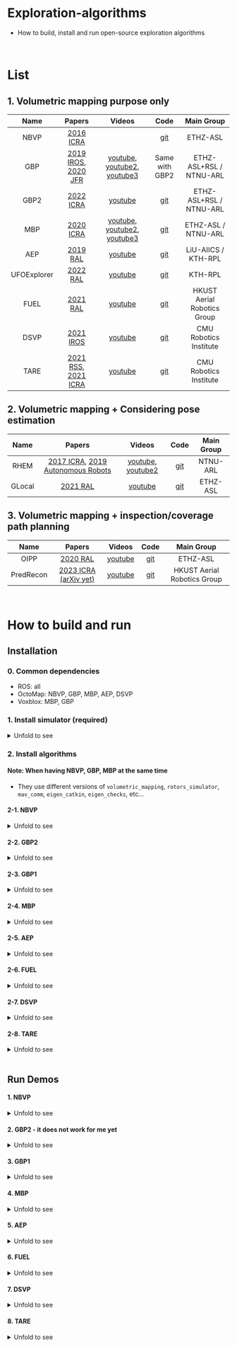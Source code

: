 # Exploration-algorithms
+ How to build, install and run open-source exploration algorithms

<br>

# List
## 1. Volumetric mapping purpose only

|     Name    |                                                               Papers                                                              |                                                            Videos                                                           |                            Code                           |          Main Group         |
|:-----------:|:---------------------------------------------------------------------------------------------------------------------------------:|:---------------------------------------------------------------------------------------------------------------------------:|:---------------------------------------------------------:|:---------------------------:|
|     NBVP    |                                     [2016 ICRA](https://ieeexplore.ieee.org/document/7487281)                                     |                                                                                                                             |       [git](https://github.com/ethz-asl/nbvplanner)       |           ETHZ-ASL          |
|     GBP     | [2019 IROS](https://ieeexplore.ieee.org/document/8968151), [2020 JFR](https://onlinelibrary.wiley.com/doi/full/10.1002/rob.21993) | [youtube](https://youtu.be/VWgEVTeABdE), [youtube2](https://youtu.be/mw0qy05Fo6Q), [youtube3](https://youtu.be/SNMsKAnCQkw) |                       Same with GBP2                      |   ETHZ-ASL+RSL / NTNU-ARL   |
|     GBP2    |                                     [2022 ICRA](https://ieeexplore.ieee.org/document/9812401)                                     |                                           [youtube](https://youtu.be/P3uT4gHEFHw)                                           |      [git](https://github.com/ntnu-arl/gbplanner_ros)     |   ETHZ-ASL+RSL / NTNU-ARL   |
|     MBP     |                                     [2020 ICRA](https://ieeexplore.ieee.org/document/9196964)                                     | [youtube](https://youtu.be/ZvUedi5mzN8), [youtube2](https://youtu.be/bKVRHaJO938), [youtube3](https://youtu.be/aT9F4gRjyJ0) |      [git](https://github.com/ntnu-arl/mbplanner_ros)     |     ETHZ-ASL / NTNU-ARL     |
|     AEP     |                                      [2019 RAL](https://ieeexplore.ieee.org/document/8633925)                                     |                                           [youtube](https://youtu.be/Mg93ojV5rC8)                                           |         [git](https://github.com/mseln/aeplanner)         |     LiU-AIICS / KTH-RPL     |
| UFOExplorer |                                      [2022 RAL](https://ieeexplore.ieee.org/document/9681328)                                     |                                           [youtube](https://youtu.be/MWrRXaaW-bg)                                           | [git](https://github.com/UnknownFreeOccupied/UFOExplorer) |           KTH-RPL           |
|     FUEL    |                                      [2021 RAL](https://ieeexplore.ieee.org/document/9324988)                                     |                                           [youtube](https://youtu.be/_dGgZUrWk-8)                                           |    [git](https://github.com/HKUST-Aerial-Robotics/FUEL)   | HKUST Aerial Robotics Group |
|     DSVP    |                                     [2021 IROS](https://ieeexplore.ieee.org/document/9636473)                                     |                                           [youtube](https://youtu.be/1yLLIZIIsDk)                                           |      [git](https://github.com/HongbiaoZ/dsv_planner)      |    CMU Robotics Institute   |
|     TARE    |      [2021 RSS](http://www.roboticsproceedings.org/rss17/p018.pdf), [2021 ICRA](https://ieeexplore.ieee.org/document/9561916)     |                                           [youtube](https://youtu.be/pIo64S-uOoI)                                           |      [git](https://github.com/caochao39/tare_planner)     |    CMU Robotics Institute   |

## 2. Volumetric mapping + Considering pose estimation

|  Name  |                                                                       Papers                                                                      |                                       Videos                                      |                           Code                          | Main Group |
|:------:|:-------------------------------------------------------------------------------------------------------------------------------------------------:|:---------------------------------------------------------------------------------:|:-------------------------------------------------------:|:----------:|
|  RHEM  | [2017 ICRA](https://ieeexplore.ieee.org/document/7989531), [2019 Autonomous Robots](https://link.springer.com/article/10.1007/s10514-019-09864-1) | [youtube](https://youtu.be/iveNtQyUut4), [youtube2](https://youtu.be/LtQ7sPbHqr0) | [git](https://github.com/ntnu-arl/rhem_planner) |  NTNU-ARL  |
| GLocal |                                         [2021 RAL](https://ieeexplore.ieee.org/abstract/document/9387110)                                         |                      [youtube](https://youtu.be/WInjZvoCDCM)                      |  [git](https://github.com/ethz-asl/glocal_exploration)  |  ETHZ-ASL  |

## 3. Volumetric mapping + inspection/coverage path planning

|    Name   |                             Papers                            |                  Videos                 |                            Code                           |          Main Group         |
|:---------:|:-------------------------------------------------------------:|:---------------------------------------:|:---------------------------------------------------------:|:---------------------------:|
|    OIPP   |    [2020 RAL](https://ieeexplore.ieee.org/document/8968434)   | [youtube](https://youtu.be/lEadqJ1_8Do) | [git](https://github.com/ethz-asl/mav_active_3d_planning) |           ETHZ-ASL          |
| PredRecon | [2023 ICRA (arXiv yet)](https://arxiv.org/pdf/2302.04488.pdf) | [youtube](https://youtu.be/ek7yY_FZYAc) | [git](https://github.com/HKUST-Aerial-Robotics/PredRecon) | HKUST Aerial Robotics Group |

<br>


# How to build and run
## Installation
### 0. Common dependencies
+ ROS: all
+ OctoMap: NBVP, GBP, MBP, AEP, DSVP
+ Voxblox: MBP, GBP
### 1. Install simulator (required)
<details><summary>Unfold to see</summary>
  
#### Note: When having PX4-SITL and RotorS Simulator at the same time
+ They both use `libmav_msgs.so` file with the same name but different source codes.
+ If you have both simulators, do not forget to change the name of either one temporally.
  + PX4-SITL: `PX4-Autopilot/build/px4_sitl_default/build_gazebo/libmav_msgs.so`
  + RotorS: `<workspace>/build/rotors_gazebo_plugins/libmav_msgs.so`

#### 1-1. Install PX4-SITL - for AEP
+ Follow [here](https://github.com/engcang/mavros-gazebo-application/blob/master/README.md#installation)

#### 1-2. Install RotorS Simulator - for NBVP, GBP, MBP
+ Because of the version issuse, I recommend to install as here
+ Get the code and build
  ```shell
    cd ~/catkin_ws/src
    git clone https://github.com/ethz-asl/rotors_simulator --recursive
    rm -r rotors_simulator/rotors_description
    rm -r rotors_simulator/rotors_gazebo

    cd ~/catkin_ws
    git clone https://github.com/engcang/exploration-algorithms
    mv exploration-algorithms/rotors_description src/rotors_simulator/
    mv exploration-algorithms/rotors_gazebo src/rotors_simulator/

    catkin build
  ```

#### 1-3. Install Autonomous Exploration Development Environment - for DSVP, TARE
+ Follow [here](https://www.cmu-exploration.com/)

</details>
  
### 2. Install algorithms
#### Note: When having NBVP, GBP, MBP at the same time
+ They use different versions of `volumetric_mapping`, `rotors_simulator`, `mav_comm`, `eigen_catkin`, `eigen_checks`, etc...

#### 2-1. NBVP
<details><summary>Unfold to see</summary>

+ Install dependencies and get the code
  ```shell
  cd ~/catkin_ws/src
  git clone https://github.com/ethz-asl/nbvplanner.git
  cd nbvplanner
  git submodule update --init --recursive
  
  rm -r rotors # install it as above Section 1-2.
  cd mav_comm && git pull origin master
  ```
+ Change CMakeLists.txt and build the code
  ```shell
  cd ~/catkin_ws/src/nbvplanner/nbvplanner
  wget -O CMakeLists.txt https://raw.githubusercontent.com/engcang/exploration-algorithms/main/nbvp/nbvplanner/CMakeLists.txt
  cd ~/catkin_ws/src/nbvplanner/interface_nbvp_rotors
  wget -O CMakeLists.txt https://raw.githubusercontent.com/engcang/exploration-algorithms/main/nbvp/interface_nbvp_rotors/CMakeLists.txt

  cd ~/catkin_ws
  catkin build
  ```

</details>

#### 2-2. GBP2
<details><summary>Unfold to see</summary>

+ Install dependencies and get the code
  ```shell
  sudo apt install python-catkin-tools \
  libgoogle-glog-dev \
  ros-melodic-joy \
  ros-melodic-twist-mux \
  ros-melodic-interactive-marker-twist-server \
  ros-melodic-octomap-ros

  cd catkin_ws
  git clone https://github.com/ntnu-arl/gbplanner_ros.git -b gbplanner2

  wstool init
  wstool merge ./gbplanner_ros/packages_ssh.rosinstall
  wstool update

  rm -r src/sim/rotors_simulator #install it as above Section 1-2.
  ```
+ Build  
  ```shell
  cd ~/catkin_ws
  catkin build -DCMAKE_BUILD_TYPE=Release
  ```

</details>

#### 2-3. GBP1
<details><summary>Unfold to see</summary>

+ Clone and build the code
  ```shell
    cd ~/catkin_ws
    git clone https://github.com/ntnu-arl/gbplanner_ws.git
    cd gbplanner_ws
    git checkout origin/melodic
    wstool init
    wstool merge packages_https.rosinstall
    wstool update

    mv gbplanner_ws/src/* ~/catkin_ws/src/
    cd ~/catkin_ws
    rm -r src/sim/rotors_simulator # install it as above Section 1-2.  
  ```
+ Change the path of `Eigen` in
  + `gbplanner_ros/gbplanner/include/gbplanner/params.h`
  + `gbplanner_ros/gbplanner/include/gbplanner/gbplanner_rviz.h`
  + `gbplanner_ros/gbplanner/include/gbplanner/geofence_manager.h`
  + `gbplanner_ros/gbplanner/include/gbplanner/graph_manager.h`
  + `gbplanner_ros/gbplanner/include/gbplanner/map_manager.h`
  + `gbplanner_ros/gbplanner/include/gbplanner/rrg.h`
    ```c++
      //#include <eigen3/Eigen/Dense>
      #include <Eigen/Dense>
    ```
+ Build
  ```shell
    cd ~/catkin_ws
    catkin build -DCMAKE_BUILD_TYPE=Release

    !Optionally, for use with OctoMap
    catkin build -DCMAKE_BUILD_TYPE=Release -DUSE_OCTOMAP=1
  ```

</details>

#### 2-4. MBP
<details><summary>Unfold to see</summary>

+ Get the code and build
  ```shell
    git clone https://github.com/ntnu-arl/mbplanner_ws.git
    cd mbplanner_ws
    git checkout melodic-devel
    wstool init
    wstool merge packages_https.rosinstall
    wstool update

    mv mbplanner_ws/src/* ~/catkin_ws/src/
    cd ~/catkin_ws
    rm -r src/sim/rotors_simulator # install it as above Section 1-2.
  ```
+ Fix the code error
  + `exploration/mbplanner/mbplanner_ros/planner_common/src/params.cpp`
  + Line 847 (in `MBParams::loadParams(std::string ns)`)
    ```c++
      // Add
      return true;
    ```
+ Change the path of `Eigen` in `exploration/mbplanner_ros/planner_common/include/planner_common/visualizer.h`
  ```c++
    //#include <eigen3/Eigen/Dense>
    #include <Eigen/Dense>
  ```
+ Build
  ```shell
    cd ~/catkin_ws
    catkin build -DCMAKE_BUILD_TYPE=Release

    !Optionally, for use with OctoMap
    catkin build -DCMAKE_BUILD_TYPE=Release -DUSE_OCTOMAP=1
  ```
+ Trouble shooting for `planner_common`
  + When `opencv` path errors from `image_proc`,
    + Change the directory of `opencv` in `/opt/ros/melodic/share/image_proc/cmake/image_procConfig.cmake`

</details>

#### 2-5. AEP
<details><summary>Unfold to see</summary>

+ Install dependencies and build the code
  ```shell
    sudo apt install ros-melodic-octomap* 
    sudo apt-get install libspatialindex-dev
    python2 -m pip install rtree

    cd ~/catkin_ws/src/
    git clone https://github.com/catkin/catkin_simple.git
    git clone https://github.com/mseln/aeplanner.git
    cd ..
    catkin build

    ## If PCL errors in rpl_exploration,
    ## change compiler to newer than c++14
    ## in line 4 for CMakeLists.txt of rpl_exploration
  ```
  
</details>

#### 2-6. FUEL
<details><summary>Unfold to see</summary>

+ Install dependencies 
  ```shell
    sudo apt-get install libarmadillo-dev
    sudo apt-get install libdw-dev
    git clone https://github.com/stevengj/nlopt.git
    cd nlopt
    mkdir build && cd build
    cmake ..
    make
    sudo make install
  ```
+ Get the code and change `CMakeLists.txt` of `bsline_opt`
  ```shell
    cd ~/catkin_ws/src
    git clone https://github.com/HKUST-Aerial-Robotics/FUEL.git
    cd FUEL/fuel_planner/bspline_opt
    wget -O CMakeLists.txt https://raw.githubusercontent.com/engcang/exploration-algorithms/main/fuel/CMakeLists.txt
  ```
+ Change compiler into `c++14` in all `CMakeLists.txt` files
  ```makefile
    #set(CMAKE_CXX_FLAGS "-std=c++11")
    set(CMAKE_CXX_FLAGS "-std=c++14")
  ```
+ Fix the code error
  + `FUEL/fuel_planner/path_searching/src/kinodynamic_astar.cpp`
  + Line 654 (in `int KinodynamicAstar::timeToIndex(double time)`)
    ```c++
      // Add
      return idx;
    ```
+ Build the code
  ```shell
    cd ~/catkin_ws
    catkin build -DCMAKE_BUILD_TYPE=Release
  ```

</details>

#### 2-7. DSVP
<details><summary>Unfold to see</summary>

+ Install dependencies and get the code
  ```shell
    sudo apt install ros-melodic-octomap-ros libgoogle-glog-dev libgflags-dev

    cd ~/catkin_ws/src
    git clone https://github.com/HongbiaoZ/dsv_planner.git
    cd dsv_planner
    git checkout origin/melodic
  ```
+ Fix `CMakeLists.txt` in `dsv_planner/src/volumetric_mapping/octomap_world`
  ```makefile
    #target_link_libraries(octomap_manager ${PROJECT_NAME} glog)
    target_link_libraries(octomap_manager ${PROJECT_NAME} glog gflags)
  ```
+ Fix `CMakeLists.txt` in `dsv_planner/src/dsvplanner/dsvplanner`
  ```makefile
    find_package(catkin REQUIRED COMPONENTS
      roscpp
      geometry_msgs
      visualization_msgs
      message_generation
      octomap_world
      tf
      kdtree
      std_msgs
      nav_msgs
      misc_utils
      graph_planner #ADDED
      graph_utils
    )
  ```
+ Change the path of `Eigen` in
  + `dsv_planner/src/dsvplanner/dsvplanner/include/dsvplanner/drrt_base.h`
  + `dsv_planner/src/dsvplanner/dsvplanner/src/drrtp.cpp`
  + `dsv_planner/src/dsvplanner/dsvplanner/src/drrtp_node.cpp`
    ```c++
      //#include <eigen3/Eigen/Dense>
      #include <Eigen/Dense>
    ```
+ Build the code
  ```shell
    cd ~/catkin_ws
    catkin build
  ```

</details>

#### 2-8. TARE
<details><summary>Unfold to see</summary>

+ Get and build the code
  ```shell
    cd ~/catkin_ws/src
    git clone https://github.com/caochao39/tare_planner.git
    cd ..

    sudo apt remove libflags* ### as it is using OR-Tools

    catkin build
  ```

</details>



<br>

## Run Demos
#### 1. NBVP
<details><summary>Unfold to see</summary>

+ **Important:** Put `<plugin name="ros_interface_plugin" filename="librotors_gazebo_ros_interface_plugin.so"/>` into Gazebo `.world` file
+ Run the demo
  ```shell
    roslaunch interface_nbvp_rotors flat_exploration.launch
  ```

</details>

#### 2. GBP2 - it does not work for me yet
<details><summary>Unfold to see</summary>

+ Run the demo
  ```shell
    roslaunch gbplanner rmf_sim.launch
    or
    roslaunch gbplanner smb_sim.launch
  ```

</details>

#### 3. GBP1
<details><summary>Unfold to see</summary>

+ Check `map_config_file`, if it is `octomap` or `voxblox`
  ```xml
    <arg name="map_config_file" default="$(arg octomap_config_file)"/>
    <arg name="map_config_file" default="$(arg voxblox_config_file)"/>
  ```
+ Run the demo
  ```shell
    roslaunch gbplanner gbplanner_sim.launch
    rosservice call /planner_control_interface/std_srvs/automatic_planning "{}" 
  ```

</details>

#### 4. MBP
<details><summary>Unfold to see</summary>

+ Check `map_config_file`, if it is `octomap` or `voxblox`
  ```xml
    <arg name="map_config_file" default="$(arg octomap_config_file)"/>
    <arg name="map_config_file" default="$(arg voxblox_config_file)"/>
  ```
+ Run the demo
  ```shell
    roslaunch mbplanner mbplanner_m100_sim.launch
    rosservice call /planner_control_interface/std_srvs/automatic_planning "{}" 
  ```

</details>

#### 5. AEP
<details><summary>Unfold to see</summary>

+ Get config files and Gazebo models and build
  ```shell
    git clone https://github.com/engcang/exploration-algorithms --recursive
    mv exploration-algorithms/aep/ouster_gazebo_plugins ~/catkin_ws/src/
    mv exploration-algorithms/aep/gazebo_env ~/catkin_ws/src/
    mv exploration-algorithms/aep/rpl_exploraiton ~/catkin_ws/src/aeplanner/

    cd ~/catkin_ws
    catkin build
  ```
+ Set Gazebo paths
  ```shell
    cd ~/catkin_ws/src/gazebo_env/gazebo_maps/reconstruction
    tar -xf recon3.tar.xz

    gedit ~/.bashrc

    !Then, edit GAZEBO_PLUGIN_PATH and GAZEBO_MODEL_PATH!

    export GAZEBO_PLUGIN_PATH=:/home/$(whoami)/PX4-Autopilot/build/px4_sitl_default/build_gazebo:$GAZEBO_PLUGIN_PATH
    export GAZEBO_MODEL_PATH=/home/$(whoami)/catkin_ws/src/gazebo_env/drone_models:/home/$(whoami)/catkin_ws/src/gazebo_env/gazebo_maps/reconstruction:/home/$(whoami)/PX4-Autopilot/Tools/sitl_gazebo/models:$GAZEBO_MODEL_PATH
  ```
+ Run the demo
  ```shell
    roslaunch rpl_exploration px4_sitl_gazebo.launch
    # choose sensor
    roslaunch rpl_exploration rpl_exploration.launch sensor:=lidar
    roslaunch rpl_exploration rpl_exploration.launch sensor:=rgbd
    # arming & offboarding
    rosservice call /mavros/cmd/arming "value: true"
    rosservice call /mavros/set_mode "base_mode: 0 custom_mode: 'OFFBOARD'"
  ```

</details>


#### 6. FUEL
<details><summary>Unfold to see</summary>

+ Run the demo
  ```shell
    roslaunch exploration_manager rviz.launch
    roslaunch exploration_manager exploration.launch
    !Start with 2D Nav Goal in Rviz
  ```

</details>

#### 7. DSVP
<details><summary>Unfold to see</summary>

+ Run the demo
  ```shell
    roslaunch vehicle_simulator system_garage.launch
    roslaunch dsvp_launch explore_garage.launch
  ```

</details>


#### 8. TARE
<details><summary>Unfold to see</summary>

+ Run the demo
  ```shell
    roslaunch vehicle_simulator system_garage.launch
    roslaunch tare_planner explore_garage.launch
  ```
+ Trouble shooting
  + When `symbol lookup error: tare_planner/or-tools/lib/libortools.so: undefined symbol: _ZN6gflags14FlagRegistererC1IiEEPKcS3_S3_PT_S5_`
    + Check if `libortools.so` is referring the right libraries
    + If reffering wrong, delete or rename the wrong libraries temporarily
      ```shell
        ldd tare_planner/or-tools/lib/ldd libortool.so

        ! wrong output
        libgflags.so.2.2 => sota_ws/devel/lib/libgflags.so.2.2 (0x00007f036830d000)
        libglog.so.0 => sota_ws/devel/lib/libglog.so.0 (0x00007f03680dc000)

        ! after delete/rename wrong files
        sudo ldconfig
        ldd tare_planner/or-tools/lib/ldd libortool.so        
        
        ! correct output
        libgflags.so.2.2 => tare_planner/src/tare_planner/or-tools/lib/./libgflags.so.2.2 (0x00007fe6749e0000)
        libglog.so.0 => tare_planner/src/tare_planner/or-tools/lib/./libglog.so.0 (0x00007fe6747a3000)
      ```

</details>




<br>